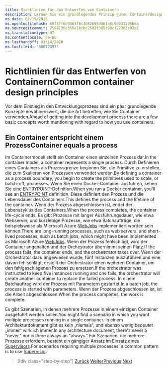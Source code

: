 ```yaml
---
title: Richtlinien für das Entwerfen von Containern
description: Lernen Sie ein grundlegendes Prinzip guten Containerdesigns kennen – nämlich dass ein Container nur einen Prozess beherbergen sollte.
ms.date: 02/15/2019
ms.openlocfilehash: 69f3ff6c9303f0c4082695d861a8c90031295b6a
ms.sourcegitcommit: 7588136e355e10cbc2582f389c90c127363c02a5
ms.translationtype: HT
ms.contentlocale: de-DE
ms.lasthandoff: 03/14/2020
ms.locfileid: "68672497"
---
```

# <a name="common-container-design-principles"></a><span data-ttu-id="7a9b3-103">Richtlinien für das Entwerfen von Containern</span><span class="sxs-lookup"><span data-stu-id="7a9b3-103">Common container design principles</span></span>

<span data-ttu-id="7a9b3-104">Vor dem Einstieg in den Entwicklungsprozess sind ein paar grundlegende Konzepte erwähnenswert, die die Art betreffen, wie Sie Container verwenden.</span><span class="sxs-lookup"><span data-stu-id="7a9b3-104">Ahead of getting into the development process there are a few basic concepts worth mentioning with regard to how you use containers.</span></span>

## <a name="container-equals-a-process"></a><span data-ttu-id="7a9b3-105">Ein Container entspricht einem Prozess</span><span class="sxs-lookup"><span data-stu-id="7a9b3-105">Container equals a process</span></span>

<span data-ttu-id="7a9b3-106">Im Containermodell stellt ein Container einen einzelnen Prozess dar.</span><span class="sxs-lookup"><span data-stu-id="7a9b3-106">In the container model, a container represents a single process.</span></span> <span data-ttu-id="7a9b3-107">Durch Definieren eines Containers als Prozessgrenze beginnen Sie, die Primitive zu erstellen, die zum Skalieren von Prozessen verwendet werden.</span><span class="sxs-lookup"><span data-stu-id="7a9b3-107">By defining a container as a process boundary, you begin to create the primitives used to scale, or batch-off, processes.</span></span> <span data-ttu-id="7a9b3-108">Wenn Sie einen Docker-Container ausführen, sehen Sie eine [ENTRYPOINT](https://docs.docker.com/engine/reference/builder/#/entrypoint)-Definition.</span><span class="sxs-lookup"><span data-stu-id="7a9b3-108">When you run a Docker container, you'll see an [ENTRYPOINT](https://docs.docker.com/engine/reference/builder/#/entrypoint) definition.</span></span> <span data-ttu-id="7a9b3-109">Diese definiert den Prozess und die Lebensdauer des Containers.</span><span class="sxs-lookup"><span data-stu-id="7a9b3-109">This defines the process and the lifetime of the container.</span></span> <span data-ttu-id="7a9b3-110">Wenn der Prozess abgeschlossen ist, endet der Lebenszyklus des Containers.</span><span class="sxs-lookup"><span data-stu-id="7a9b3-110">When the process completes, the container life-cycle ends.</span></span> <span data-ttu-id="7a9b3-111">Es gibt Prozesse mit langer Ausführungsdauer, wie etwa Webserver, und kurzlebige Prozesse, wie etwa Batchaufträge, die beispielsweise als Microsoft Azure-[WebJobs](https://azure.microsoft.com/documentation/articles/websites-webjobs-resources/) implementiert worden sein können.</span><span class="sxs-lookup"><span data-stu-id="7a9b3-111">There are long-running processes, such as web servers, and short-lived processes, such as batch jobs, which might have been implemented as Microsoft Azure [WebJobs](https://azure.microsoft.com/documentation/articles/websites-webjobs-resources/).</span></span> <span data-ttu-id="7a9b3-112">Wenn der Prozess fehlschlägt, wird der Container angehalten und der Orchestrator übernimmt seinen Platz.</span><span class="sxs-lookup"><span data-stu-id="7a9b3-112">If the process fails, the container ends, and the orchestrator takes over.</span></span> <span data-ttu-id="7a9b3-113">Wenn der Orchestrator dazu angewiesen wurde, fünf Instanzen auszuführen und eine davon fehlschlägt, erstellt der Orchestrator einen weiteren Container, um den fehlgeschlagenen Prozess zu ersetzen.</span><span class="sxs-lookup"><span data-stu-id="7a9b3-113">If the orchestrator was instructed to keep five instances running and one fails, the orchestrator will create another container to replace the failed process.</span></span> <span data-ttu-id="7a9b3-114">In einem Batchauftrag wird der Prozess mit Parametern gestartet.</span><span class="sxs-lookup"><span data-stu-id="7a9b3-114">In a batch job, the process is started with parameters.</span></span> <span data-ttu-id="7a9b3-115">Wenn der Prozess abgeschlossen ist, ist die Arbeit abgeschlossen.</span><span class="sxs-lookup"><span data-stu-id="7a9b3-115">When the process completes, the work is complete.</span></span>

<span data-ttu-id="7a9b3-116">Es gibt Szenarien, in denen mehrere Prozesse in einem einzigen Container ausgeführt werden sollen.</span><span class="sxs-lookup"><span data-stu-id="7a9b3-116">You might find a scenario in which you want multiple processes running in a single container.</span></span> <span data-ttu-id="7a9b3-117">In einem Architekturdokument gibt es kein „niemals“, und ebenso wenig bedeutet „immer“ wirklich immer.</span><span class="sxs-lookup"><span data-stu-id="7a9b3-117">In any architecture document, there's never a "never," nor is there always an "always."</span></span> <span data-ttu-id="7a9b3-118">Für Szenarien, die mehrere Prozesse erfordern, besteht ein gängiger Ansatz im Einsatz eines [Supervisors](http://supervisord.org/).</span><span class="sxs-lookup"><span data-stu-id="7a9b3-118">For scenarios requiring multiple processes, a common pattern is to use [Supervisor](http://supervisord.org/).</span></span>

>[!div class="step-by-step"]
><span data-ttu-id="7a9b3-119">[Zurück](design-docker-applications.md)
>[Weiter](monolithic-applications.md)</span><span class="sxs-lookup"><span data-stu-id="7a9b3-119">[Previous](design-docker-applications.md)
[Next](monolithic-applications.md)</span></span>
